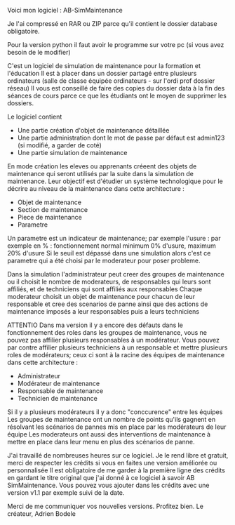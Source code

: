 Voici mon logiciel : AB-SimMaintenance

Je l'ai compressé en RAR ou ZIP parce qu'il contient le dossier database obligatoire.

Pour la version python il faut avoir le programme sur votre pc (si vous avez besoin de le modifier)

C'est un logiciel de simulation de maintenance pour la formation et l'éducation
Il est à placer dans un dossier partagé entre plusieurs ordinateurs (salle de classe équipée ordinateurs - sur l'ordi prof dossier réseau)
Il vous est conseillé de faire des copies du dossier data à la fin des séances de cours parce ce que les étudiants ont le moyen de supprimer les dossiers.

Le logiciel contient
- Une partie création d'objet de maintenance détaillée
- Une partie administration dont le mot de passe par défaut est admin123 (si modifié, a garder de coté)
- Une partie simulation de maintenance

En mode création les eleves ou apprenants créeent des objets de maintenance qui seront utilisés par la suite dans la simulation de maintenance.
Leur objectif est d'étudier un système technologique pour le décrire au niveau de la maintenance dans cette architecture :

- Objet de maintenance
- Section de maintenance
- Piece de maintenance
- Parametre

Un parametre est un indicateur de maintenance; par exemple l'usure : par exemple en % : fonctionnement normal minimum 0% d'usure, maximum 20% d'usure
Si le seuil est dépassé dans une simulation alors c'est ce parametre qui a été choisi par le moderateur pour poser probleme.

Dans la simulation l'administrateur peut creer des groupes de maintenance ou il choisit le nombre de moderateurs, de responsables qui leurs sont affiliés, et de techniciens qui sont affiliés aux responsables
Chaque moderateur choisit un objet de maintenance pour chacun de leur responsable et cree des scenarios de panne ainsi que des actions de maintenance imposés a leur responsables puis a leurs techniciens

ATTENTIO Dans ma version il y a encore des défauts dans le fonctionnement des roles dans les groupes de maintenance, vous ne pouvez pas affilier plusieurs responsables à un modérateur.
Vous pouvez par contre affilier plusieurs techniciens à un responsable et mettre plusieurs roles de modérateurs; ceux ci sont à la racine des équipes de maintenance dans cette architecture :

- Administrateur
- Modérateur de maintenance
- Responsable de maintenance
- Technicien de maintenance

Si il y a plusieurs modérateurs il y a donc "conccurence" entre les équipes
Les groupes de maintenance ont un nombre de points qu'ils gagnent en résolvant les scénarios de pannes mis en place par les modérateurs de leur équipe
Les moderateurs ont aussi des interventions de maintenance à mettre en place dans leur menu en plus des scénarios de panne.

J'ai travaillé de nombreuses heures sur ce logiciel. Je le rend libre et gratuit, merci de respecter les crédits si vous en faites une version améliorée ou personnalisée 
Il est obligatoire de me garder à la première ligne des crédits en gardant le titre original que j'ai donné à ce logiciel à savoir AB SimMaintenance.
Vous pouvez vous ajouter dans les crédits avec une version v1.1 par exemple suivi de la date.

Merci de me communiquer vos nouvelles versions. Profitez bien.
Le créateur, Adrien Bodele
